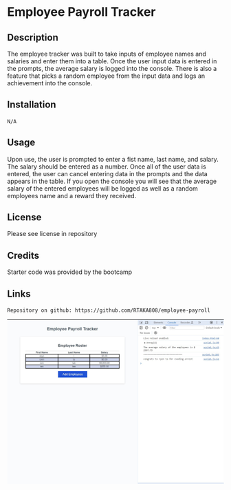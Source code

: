 # Employee Payroll Tracker 

## Description
  The employee tracker was built to take inputs of employee names and salaries and enter them into a table. Once the user input data is entered in the prompts, the average salary is logged into the console.  There is also a feature that picks a random employee from the input data and logs an achievement into the console.  

## Installation
    N/A


## Usage
Upon use, the user is prompted to enter a fist name, last name, and salary.  The salary should be entered as a number.  Once all of the user data is entered, the user can cancel entering data in the prompts and the data appears in the table.  If you open the console you will see that the average salary of the entered employees will be logged as well as a random employees name and a reward they received.  


## License 
 Please see license in repository

 ## Credits

 Starter code was provided by the bootcamp

 ## Links
    Repository on github: https://github.com/RTAKA808/employee-payroll

![alt text](emp-tracker-ss-1.JPG)